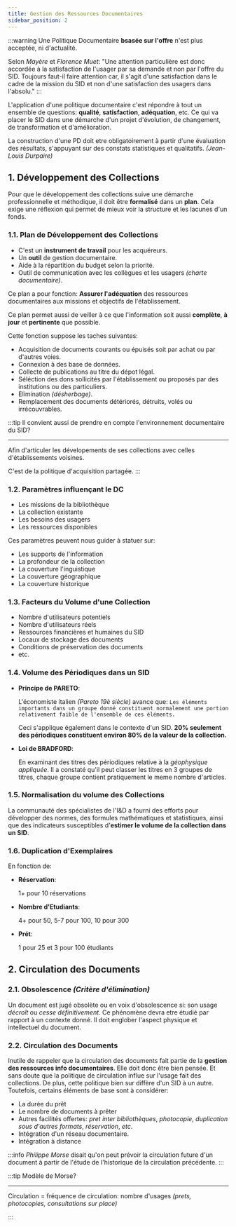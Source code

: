 ```yaml
---
title: Gestion des Ressources Documentaires
sidebar_position: 2
---
```


:::warning
Une Politique Documentaire **bsasée sur l'offre** n'est plus acceptée, ni d'actualité.

Selon _Mayère_ et _Florence Muet_: "Une attention particulière est donc accordée à la satisfaction de l'usager par sa demande et non par l'offre du SID. Toujours faut-il faire attention car, il s'agit d'une satisfaction dans le cadre de la mission du SID et non d'une satisfaction des usagers dans l'absolu."
:::

L'application d'une politique documentaire c'est répondre à tout un ensemble de questions: **qualité**, **satisfaction**, **adéquation**, etc. Ce qui va placer le SID dans une démarche d'un projet d'évolution, de changement, de transformation et d'amélioration.

La construction d'une PD doit etre obligatoirement à partir d'une évaluation des résultats, s'appuyant sur des constats statistiques et qualitatifs. _(Jean-Louis Durpaire)_

## 1. Développement des Collections

Pour que le développement des collections suive une démarche professionnelle et méthodique, il doit être **formalisé** dans un **plan**. Cela exige une réflexion qui permet de mieux voir la structure et les lacunes d'un fonds.

### 1.1. Plan de Développement des Collections

- C'est un **instrument de travail** pour les acquéreurs.
- Un **outil** de gestion documentaire.
- Aide à la répartition du budget selon la priorité.
- Outil de communication avec les collègues et
  les usagers _(charte documentaire)_.

Ce plan a pour fonction: **Assurer l'adéquation** des ressources documentaires aux missions et objectifs de l'établissement.

Ce plan permet aussi de veiller à ce que l'information soit aussi **complète**, **à jour** et **pertinente** que possible.

Cette fonction suppose les taches suivantes:

- Acquisition de documents courants ou épuisés soit par achat ou par d'autres voies.
- Connexion à des base de données.
- Collecte de publications au titre du dépot légal.
- Séléction des dons sollicités par l'établissement ou proposés par des institutions ou des particuliers.
- Elimination _(désherbage)_.
- Remplacement des documents détériorés, détruits, volés ou irrécouvrables.

:::tip
Il convient aussi de prendre en compte l'environnement documentaire du SID?

---

Afin d'articuler les dévelopements de ses collections avec celles d'établissements voisines.

C'est de la politique d'acquisition partagée.
:::

### 1.2. Paramètres influençant le DC

- Les missions de la bibliothèque
- La collection existante
- Les besoins des usagers
- Les ressources disponibles

Ces paramètres peuvent nous guider à statuer sur:

- Les supports de l'information
- La profondeur de la collection
- La couverture l'inguistique
- La couverture géographique
- La couverture historique

### 1.3. Facteurs du Volume d'une Collection

- Nombre d'utilisateurs potentiels
- Nombre d'utilisateurs réels
- Ressources financières et humaines du SID
- Locaux de stockage des documents
- Conditions de préservation des documents
- etc.

### 1.4. Volume des Périodiques dans un SID

- **Principe de PARETO**:

  L'économiste italien _(Pareto 19è siècle)_ avance que: `Les éléments importants dans un groupe donné constituent normalement une portion relativement faible de l'ensemble de ces éléments.`

  Ceci s'applique également dans le contexte d'un SID. **20% seulement des périodiques constituent environ 80% de la valeur de la collection.**

- **Loi de BRADFORD**:

  En examinant des titres des périodiques relative à la _géophysique appliquée_. Il a constaté qu'il peut classer les titres en 3 groupes de titres, chaque groupe contient pratiquement le meme nombre d'articles.

### 1.5. Normalisation du volume des Collections

La communauté des spécialistes de l'I&D a fourni des efforts pour développer des normes, des formules mathématiques et statistiques, ainsi que des indicateurs susceptibles d'**estimer le volume de la collection dans un SID**.

### 1.6. Duplication d'Exemplaires

En fonction de:

- **Réservation**:

  1+ pour 10 réservations

- **Nombre d'Etudiants**:

  4+ pour 50, 5-7 pour 100, 10 pour 300

- **Prét**:

  1 pour 25 et 3 pour 100 étudiants

## 2. Circulation des Documents

### 2.1. Obsolescence _(Critère d'élimination)_

Un document est jugé obsolète ou en voix d'obsolescence si: son usage _décroît_ ou _cesse définitivement_. Ce phénomène devra etre étudié par rapport à un contexte donné. Il doit englober l'aspect physique et intellectuel du document.

### 2.2. Circulation des Documents

Inutile de rappeler que la circulation des documents fait partie de la **gestion des ressources info documentaires**. Elle doit donc être bien pensée. Et sans doute que la politique de circulation influe sur l'usage fait des collections. De plus, cette politique bien sur diffère d'un SID à un autre. Toutefois, certains éléments de base sont à considérer:

- La durée du prêt
- Le nombre de documents à prêter
- Autres facilités offertes: _pret inter bibliothèques_, _photocopie_, _duplication sous d'autres formats_, _réservation_, _etc_.
- Intégration d'un réseau documentaire.
- Intégration à distance

:::info
_Philippe Morse_ disait qu'on peut prévoir la circulation future d'un document à partir de l'étude de l'historique de la circulation précédente.
:::

:::tip
Modèle de Morse?

---

Circulation = fréquence de circulation: nombre d'usages _(prets, photocopies, consultations sur place)_

:::
